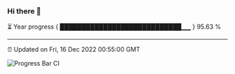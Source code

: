 ### Hi there 👋

⏳ Year progress { ████████████████████████████▁▁ } 95.63 %

---

⏰ Updated on Fri, 16 Dec 2022 00:55:00 GMT

![Progress Bar CI](https://github.com/liununu/liununu/workflows/Progress%20Bar%20CI/badge.svg)
